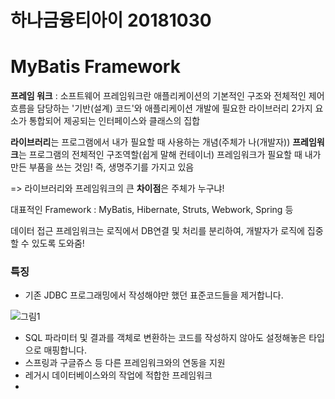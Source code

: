 # 하나금융티아이 20181030

# MyBatis Framework

**프레임 워크** : 소프트웨어 프레임워크란 애플리케이션의 기본적인 구조와 전체적인 제어 흐름을 담당하는 '기반(설계) 코드'와 애플리케이션 개발에 필요한 라이브러리 2가지 요소가 통합되어 제공되는 인터페이스와 클래스의 집합 

**라이브러리**는 프로그램에서 내가 필요할 때 사용하는 개념(주체가 나(개발자))
**프레임워크**는 프로그램의 전체적인 구조역할(쉽게 말해 컨테이너) 프레임워크가 필요할 때 내가 만든 부품을 쓰는 것임! 즉, 생명주기를 가지고 있음

=> 라이브러리와 프레임워크의 큰 **차이점**은 주체가 누구냐!

대표적인 Framework : MyBatis, Hibernate, Struts, Webwork, Spring 등

데이터 접근 프레임워크는 로직에서 DB연결 및 처리를 분리하여, 개발자가 로직에 집중할 수 있도록 도와줌!

### 특징

- 기존 JDBC 프로그래밍에서 작성해야만 했던 표준코드들을 제거합니다.

![그림1](C:\Users\kosta\Desktop\새홀리기\day47\img\그림1.png)

- SQL 파라미터 및 결과를 객체로 변환하는 코드를 작성하지 않아도 설정해놓은 타입으로 매핑합니다.
- 스프링과 구글쥬스 등 다른 프레임워크와의 연동을 지원
- 레거시 데이터베이스와의 작업에 적합한 프레임워크
- 

